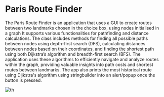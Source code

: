 # Paris Route Finder

The Paris Route Finder is an application that uses a GUI to create routes between two landmarks chosen in the choice box, using nodes initialised in a graph 
It supports various functionalities for pathfinding and distance calculations. The class includes methods for finding all possible paths between nodes using depth-first search (DFS), calculating distances between nodes based on their coordinates, and finding the shortest path using both Dijkstra’s algorithm and breadth-first search (BFS). The application uses these algorithms to efficiently navigate and analyze routes within the graph, providing valuable insights into path costs and shortest routes between landmarks. The app also prints the most historical route using Dijkstra's algorithm using stringbuilder into an alert/popup once the button is pressed.

![th](https://cdn.discordapp.com/attachments/656269411879092247/1284104068268163073/Screenshot_2024-09-13_at_10.39.08.png?ex=66e56a9b&is=66e4191b&hm=1fec23f26e1b911b019702bd3bef00f3177c9db0c08c39169a92d6375a165ea9&)
